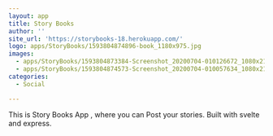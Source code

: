 ```yaml
---
layout: app
title: Story Books
author: ''
site_url: 'https://storybooks-18.herokuapp.com/'
logo: apps/StoryBooks/1593804874896-book_1180x975.jpg
images:
  - apps/StoryBooks/1593804873384-Screenshot_20200704-010126672_1080x2160.jpg
  - apps/StoryBooks/1593804874573-Screenshot_20200704-010057634_1080x2160.jpg
categories:
  - Social

---
```

This is Story Books App , where you can Post your stories. Built with svelte and express.
